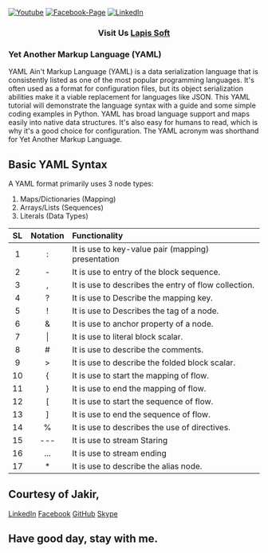 [![Youtube][youtube-shield]][youtube-url]
[![Facebook-Page][facebook-shield]][facebook-url]
[![LinkedIn][linkedin-shield]][linkedin-url]

<h3 align="center">
   Visit Us <a href="http://www.lapissoft.com">Lapis Soft</a>
</h3>

### Yet Another Markup Language (YAML)

YAML Ain't Markup Language (YAML) is a data serialization language that is consistently listed as one of the most popular programming languages. It's often used as a format for configuration files, but its object serialization abilities make it a viable replacement for languages like JSON. This YAML tutorial will demonstrate the language syntax with a guide and some simple coding examples in Python. YAML has broad language support and maps easily into native data structures. It's also easy for humans to read, which is why it's a good choice for configuration. The YAML acronym was shorthand for Yet Another Markup Language.

## Basic YAML Syntax

A YAML format primarily uses 3 node types:

<ol>
  <li>Maps/Dictionaries (Mapping)</li>
  <li>Arrays/Lists (Sequences)</li>
  <li>Literals (Data Types)</li>
</ol>

| SL  | Notation | Functionality                                        |
| :-: | :------: | :--------------------------------------------------- |
|  1  |    :     | It is use to key-value pair (mapping) presentation   |
|  2  |    -     | It is use to entry of the block sequence.            |
|  3  |    ,     | It is use to describes the entry of flow collection. |
|  4  |    ?     | It is use to Describe the mapping key.               |
|  5  |    !     | It is use to Describes the tag of a node.            |
|  6  |    &     | It is use to anchor property of a node.              |
|  7  |    \|    | It is use to literal block scalar.                   |
|  8  |    #     | It is use to describe the comments.                  |
|  9  |    >     | It is use to describe the folded block scalar.       |
| 10  |    {     | It is use to start the mapping of flow.              |
| 11  |    }     | It is use to end the mapping of flow.                |
| 12  |    [     | It is use to start the sequence of flow.             |
| 13  |    ]     | It is use to end the sequence of flow.               |
| 14  |    %     | It is use to describes the use of directives.        |
| 15  |   ---    | It is use to stream Staring                          |
| 16  |   ...    | It is use to stream ending                           |
| 17  |    \*    | It is use to describe the alias node.                |

## Courtesy of Jakir,

<a href="https://www.linkedin.com/in/jakir-ruet/">LinkedIn</a>
<a href="https://www.facebook.com/jakir.ruet">Facebook</a>
<a href="https://github.com/jakir-ruet">GitHub</a>
<a href="https://web.skype.com/?openPstnPage=true">Skype</a>

## Have good day, stay with me.

[youtube-shield]: https://img.shields.io/badge/-Youtube-black.svg?style=flat-square&logo=youtube&color=blue&logoColor=red
[youtube-url]: https://www.youtube.com/@LapisSoft/featured
[facebook-shield]: https://img.shields.io/badge/-Facebook-black.svg?style=flat-square&logo=facebook&color=pink&logoColor=blue
[facebook-url]: https://www.facebook.com/GoLapisSoft/
[linkedin-shield]: https://img.shields.io/badge/-LinkedIn-black.svg?style=flat-square&logo=linkedin&colorB=red
[linkedin-url]: https://www.linkedin.com/company/lapis-soft/
